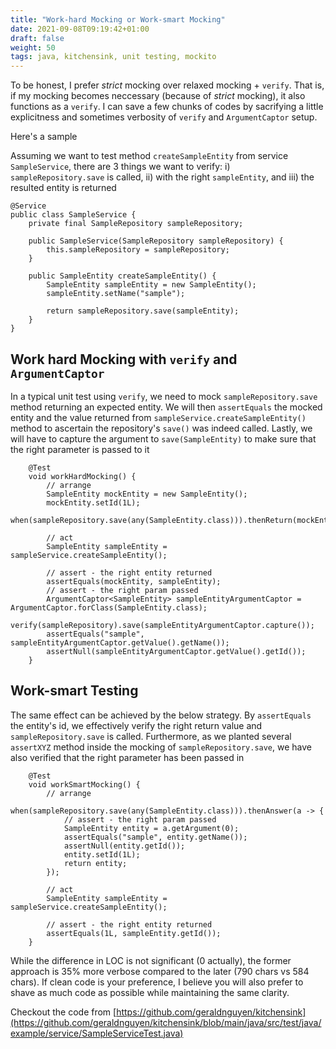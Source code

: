 ```yaml
---
title: "Work-hard Mocking or Work-smart Mocking"
date: 2021-09-08T09:19:42+01:00
draft: false
weight: 50
tags: java, kitchensink, unit testing, mockito
---
```


To be honest, I prefer *strict* mocking over relaxed mocking + `verify`. That is, if my mocking becomes neccessary (because of *strict* mocking), it also functions as a `verify`. I can save a few chunks of codes by sacrifying a little explicitness and sometimes verbosity of `verify` and `ArgumentCaptor` setup.

Here's a sample

Assuming we want to test method `createSampleEntity` from service `SampleService`, there are 3 things we want to verify: i) `sampleRepository.save` is called, ii) with the right `sampleEntity`, and iii) the resulted entity is returned

```
@Service
public class SampleService {
    private final SampleRepository sampleRepository;

    public SampleService(SampleRepository sampleRepository) {
        this.sampleRepository = sampleRepository;
    }

    public SampleEntity createSampleEntity() {
        SampleEntity sampleEntity = new SampleEntity();
        sampleEntity.setName("sample");

        return sampleRepository.save(sampleEntity);
    }
}
```


## Work hard Mocking with `verify` and `ArgumentCaptor`

In a typical unit test using `verify`, we need to mock `sampleRepository.save` method returning an expected entity. We will then `assertEquals` the mocked entity and the value returned from `sampleService.createSampleEntity()` method to ascertain the repository's `save()` was indeed called. Lastly, we will have to capture the argument to `save(SampleEntity)` to make sure that the right parameter is passed to it

```
    @Test
    void workHardMocking() {
        // arrange
        SampleEntity mockEntity = new SampleEntity();
        mockEntity.setId(1L);
        when(sampleRepository.save(any(SampleEntity.class))).thenReturn(mockEntity);

        // act
        SampleEntity sampleEntity = sampleService.createSampleEntity();

        // assert - the right entity returned
        assertEquals(mockEntity, sampleEntity);
        // assert - the right param passed
        ArgumentCaptor<SampleEntity> sampleEntityArgumentCaptor = ArgumentCaptor.forClass(SampleEntity.class);
        verify(sampleRepository).save(sampleEntityArgumentCaptor.capture());
        assertEquals("sample", sampleEntityArgumentCaptor.getValue().getName());
        assertNull(sampleEntityArgumentCaptor.getValue().getId());
    }
```

## Work-smart Testing 

The same effect can be achieved by the below strategy. By `assertEquals` the entity's id, we effectively verify the right return value and `sampleRepository.save` is called. Furthermore, as we planted several `assertXYZ` method inside the mocking of `sampleRepository.save`, we have also verified that the right parameter has been passed in

```
    @Test
    void workSmartMocking() {
        // arrange
        when(sampleRepository.save(any(SampleEntity.class))).thenAnswer(a -> {
            // assert - the right param passed
            SampleEntity entity = a.getArgument(0);
            assertEquals("sample", entity.getName());
            assertNull(entity.getId());
            entity.setId(1L);
            return entity;
        });

        // act
        SampleEntity sampleEntity = sampleService.createSampleEntity();

        // assert - the right entity returned
        assertEquals(1L, sampleEntity.getId());
    }
```

While the difference in LOC is not significant (0 actually), the former approach is 35% more verbose compared to the later (790 chars vs 584 chars). If clean code is your preference, I believe you will also prefer to shave as much code as possible while maintaining the same clarity.

Checkout the code from [https://github.com/geraldnguyen/kitchensink](https://github.com/geraldnguyen/kitchensink/blob/main/java/src/test/java/example/service/SampleServiceTest.java)